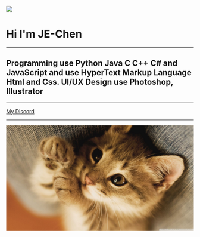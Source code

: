 [![](http://img.youtube.com/vi/dQw4w9WgXcQ/0.jpg)](http://www.youtube.com/watch?v=dQw4w9WgXcQ "")
<!DOCTYPE html>
<html>
  <head>
    <meta charset="utf-8">
  </head>
  <body>
    <h1>Hi I'm JE-Chen</h1>
    <hr>
    <h2>Programming use Python Java C C++ C# and JavaScript and use HyperText Markup Language Html and Css. UI/UX Design use Photoshop, Illustrator</h2>
    <hr>
    <a href="https://discord.gg/k89zhQs">My Discord</a>
    <hr>
      <img src="cat.jpg" alt="Not My Cat">
  </body>
</html>

